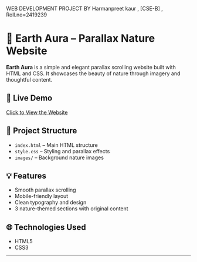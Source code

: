 WEB DEVELOPMENT PROJECT BY Harmanpreet kaur , [CSE-B] , Roll.no=2419239
# 🌿 Earth Aura – Parallax Nature Website

**Earth Aura** is a simple and elegant parallax scrolling website built with HTML and CSS. It showcases the beauty of nature through imagery and thoughtful content.

## 🔗 Live Demo

[Click to View the Website](https://Hrman13.github.io/WD-Project/) 

## 📁 Project Structure

- `index.html` – Main HTML structure
- `style.css` – Styling and parallax effects
- `images/` – Background nature images

## 💡 Features

- Smooth parallax scrolling
- Mobile-friendly layout
- Clean typography and design
- 3 nature-themed sections with original content

## 🌐 Technologies Used

- HTML5
- CSS3

---
